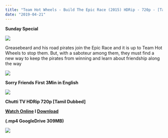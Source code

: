 ```yaml
---
title: "Team Hot Wheels - Build The Epic Race (2015) HDRip - 720p - [Tamil Dubbed] - x264 - 300MB - First On Net"
date: "2019-04-21"
---
```


**Sunday Special**

[![](https://1.bp.blogspot.com/-jztrCz0hbLo/XLwe353nK-I/AAAAAAAAAec/4uZusJ909hMq91q2FFFh9VRndxFJg7aywCEwYBhgL/s640/hot-wheels-wallpapers-hd-73347-3685681.png)](https://1.bp.blogspot.com/-jztrCz0hbLo/XLwe353nK-I/AAAAAAAAAec/4uZusJ909hMq91q2FFFh9VRndxFJg7aywCEwYBhgL/s1600/hot-wheels-wallpapers-hd-73347-3685681.png)

Greasebeard and his road pirates join the Epic Race and it is up to Team Hot Wheels to stop them. But, with a saboteur among them, they must find a new way to keep the pirates from winning and learn about friendship along the way

[![](https://4.bp.blogspot.com/-k65POI1PBU4/XJ-DPWzpvkI/AAAAAAAAAag/d-DJiJNifeI8jyqs_e9XhUwmMhi3PjKPgCPcBGAYYCw/s1600/ezgif-4-b0c2339f90.gif)](https://4.bp.blogspot.com/-k65POI1PBU4/XJ-DPWzpvkI/AAAAAAAAAag/d-DJiJNifeI8jyqs_e9XhUwmMhi3PjKPgCPcBGAYYCw/s1600/ezgif-4-b0c2339f90.gif)

**Sorry Friends First 3Min in English**

[![](https://2.bp.blogspot.com/-fai1ZuUwnbA/XIjy2aT4irI/AAAAAAAAANw/WFW0YRK47_8GLAt3pPBSzBk0GJA6Mk5fgCPcBGAYYCw/s1600/torrborder.gif)](https://2.bp.blogspot.com/-fai1ZuUwnbA/XIjy2aT4irI/AAAAAAAAANw/WFW0YRK47_8GLAt3pPBSzBk0GJA6Mk5fgCPcBGAYYCw/s1600/torrborder.gif)

**Chutti TV HDRip 720p \[Tamil Dubbed\]**

**[Watch Online](https://toonnetworktamilvideos.blogspot.com/p/team-hot-wheels-build-epic-race-2015.html) I [Download](https://drive.google.com/file/d/16URTJ6WpSZNtkxOgoM3e4hzgQmIH6sJ4/view)**

**(.mp4 GoogleDrive 309MB)**

[![](https://2.bp.blogspot.com/-fai1ZuUwnbA/XIjy2aT4irI/AAAAAAAAANw/WFW0YRK47_8GLAt3pPBSzBk0GJA6Mk5fgCPcBGAYYCw/s1600/torrborder.gif)](https://2.bp.blogspot.com/-fai1ZuUwnbA/XIjy2aT4irI/AAAAAAAAANw/WFW0YRK47_8GLAt3pPBSzBk0GJA6Mk5fgCPcBGAYYCw/s1600/torrborder.gif)
